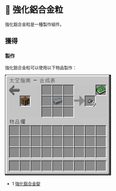 # 💎 強化鋁合金粒

強化鋁合金粒是一種製作組件。

## 獲得

### 製作

強化鋁合金粒可以使用以下物品製作：

![](<../.gitbook/assets/image (239).png>)

* 1 [強化鋁合金錠](reinforced-aluminium-alloy-ingot.md)
